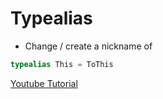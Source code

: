 # Typealias

* Change / create a nickname of 
```swift
typealias This = ToThis
```
[Youtube Tutorial](https://www.youtube.com/watch?v=wBd3s4ZW8Ps&t=0s)

